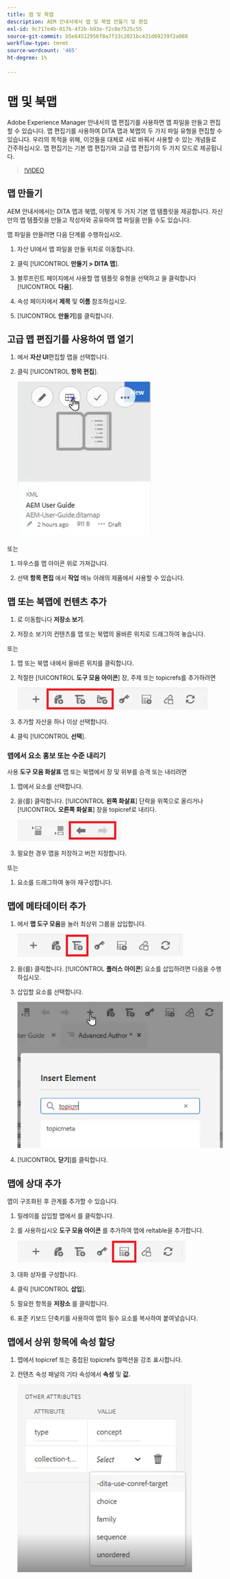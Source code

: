 ```yaml
---
title: 맵 및 북맵
description: AEM 안내서에서 맵 및 북맵 만들기 및 편집
exl-id: 9c717e4b-017b-4f2b-b93e-f2c0e7525c55
source-git-commit: b5e64512956f0a7f33c2021bc431d69239f2a088
workflow-type: tm+mt
source-wordcount: '465'
ht-degree: 1%

---
```


# 맵 및 북맵

Adobe Experience Manager 안내서의 맵 편집기를 사용하면 맵 파일을 만들고 편집할 수 있습니다. 맵 편집기를 사용하여 DITA 맵과 북맵의 두 가지 파일 유형을 편집할 수 있습니다. 우리의 목적을 위해, 이것들을 대체로 서로 바꿔서 사용할 수 있는 개념들로 간주하십시오.
맵 편집기는 기본 맵 편집기와 고급 맵 편집기의 두 가지 모드로 제공됩니다.

>[!VIDEO](https://video.tv.adobe.com/v/342766)

## 맵 만들기

AEM 안내서에서는 DITA 맵과 북맵, 이렇게 두 가지 기본 맵 템플릿을 제공합니다. 자신만의 맵 템플릿을 만들고 작성자와 공유하여 맵 파일을 만들 수도 있습니다.

맵 파일을 만들려면 다음 단계를 수행하십시오.

1. 자산 UI에서 맵 파일을 만들 위치로 이동합니다.

2. 클릭 [!UICONTROL **만들기 > DITA 맵**].

3. 블루프린트 페이지에서 사용할 맵 템플릿 유형을 선택하고 을 클릭합니다 [!UICONTROL **다음**].

4. 속성 페이지에서 **제목** 및 **이름** 참조하십시오.

5. [!UICONTROL **만들기**]&#x200B;를 클릭합니다.

## 고급 맵 편집기를 사용하여 맵 열기

1. 에서 **자산 UI**&#x200B;편집할 맵을 선택합니다.

2. 클릭 [!UICONTROL **항목 편집**].

   ![항목 UI 편집](images/lesson-14/edit-topics.png)

또는

1. 마우스를 맵 아이콘 위로 가져갑니다.

2. 선택 **항목 편집** 에서 **작업** 메뉴 아래의 제품에서 사용할 수 있습니다.


## 맵 또는 북맵에 컨텐츠 추가

1. 로 이동합니다 **저장소 보기**.

2. 저장소 보기의 컨텐츠를 맵 또는 북맵의 올바른 위치로 드래그하여 놓습니다.

또는

1. 맵 또는 북맵 내에서 올바른 위치를 클릭합니다.

2. 적절한 [!UICONTROL **도구 모음 아이콘**] 장, 주제 또는 topicrefs를 추가하려면

   ![도구 모음 아이콘](images/lesson-14/toolbar-icons.png)

3. 추가할 자산을 하나 이상 선택합니다.

4. 클릭 [!UICONTROL **선택**].

### 맵에서 요소 홍보 또는 수준 내리기

사용 **도구 모음 화살표** 맵 또는 북맵에서 장 및 위부를 승격 또는 내리려면

1. 맵에서 요소를 선택합니다.

2. 을(를) 클릭합니다. [!UICONTROL **왼쪽 화살표**] 단락을 위쪽으로 올리거나 [!UICONTROL **오른쪽 화살표**] 장을 topicref로 내리다.

   ![화살표 아이콘](images/lesson-14/toolbar-arrows.png)

3. 필요한 경우 맵을 저장하고 버전 지정합니다.

또는

1. 요소를 드래그하여 놓아 재구성합니다.

## 맵에 메타데이터 추가

1. 에서 **맵 도구 모음**&#x200B;을 눌러 최상위 그룹을 삽입합니다.

   ![속성 추가](images/lesson-14/add-topicgroup.png)

2. 을(를) 클릭합니다. [!UICONTROL **플러스 아이콘**] 요소를 삽입하려면 다음을 수행하십시오.

3. 삽입할 요소를 선택합니다.

   ![메타데이터 삽입](images/lesson-14/insert-metadata.png)

4. [!UICONTROL **닫기**]&#x200B;를 클릭합니다.

## 맵에 상대 추가

맵이 구조화된 후 관계를 추가할 수 있습니다.

1. 릴레이를 삽입할 맵에서 를 클릭합니다.

2. 를 사용하십시오 **도구 모음 아이콘** 를 추가하여 맵에 reltable을 추가합니다.

   ![reltable 아이콘](images/lesson-14/reltable-icon.png)

3. 대화 상자를 구성합니다.

4. 클릭 [!UICONTROL **삽입**].

5. 필요한 항목을 **저장소** 를 클릭합니다.

6. 표준 키보드 단축키를 사용하여 맵의 필수 요소를 복사하여 붙여넣습니다.

## 맵에서 상위 항목에 속성 할당

1. 맵에서 topicref 또는 중첩된 topicrefs 컬렉션을 강조 표시합니다.

2. 컨텐츠 속성 패널의 기타 속성에서 **속성** 및 **값.**

   ![속성 추가](images/lesson-14/add-attribute.png)
